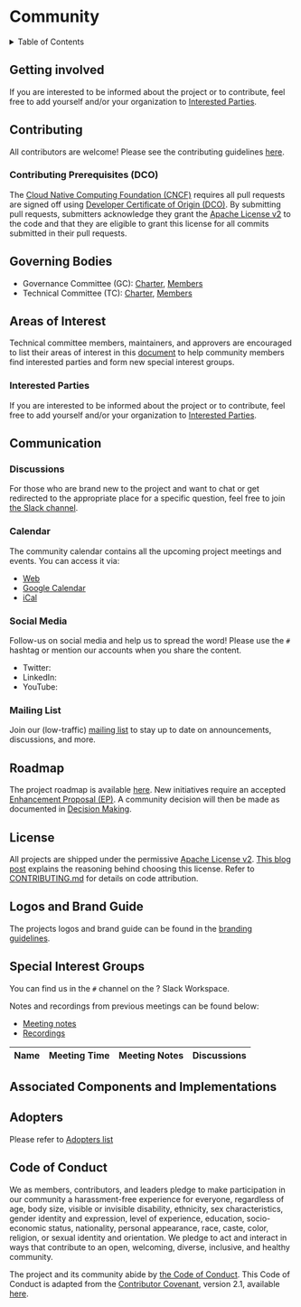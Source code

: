 # Community

<details>
<summary>
Table of Contents
</summary>

- [Getting Involved](#getting-involved)
- [Contributing](#contributing)
  - [Contributing Prerequisites (DCO)](#contributing-prerequisites-dco)
- [Governing Bodies](#governing-bodies)
- [Areas of Interest](#areas-of-interest)
- [Communication](#communication)
  - [Discussions](#discussions)
  - [Calendar](#calendar)
  - [Social Media](#social-media)
- [Roadmap](#roadmap)
- [License](#license)
- [Logos and Brand Guide](#logos-and-brand-guide)
- [Special Interest Groups](#special-interest-groups)
- [Associated Components and Implementations](#associated-components-and-implementations)
- [Adopters](#adopters)
- [Code of Conduct](#code-of-conduct)

</details>

## Getting involved

If you are interested to be informed about the project or to contribute, feel free to add yourself and/or your organization to [Interested Parties](./interested-parties.md).

## Contributing

All contributors are welcome!
Please see the contributing guidelines
[here](https://github.com/security-as-code/.github/blob/main/CONTRIBUTING.md).

### Contributing Prerequisites (DCO)

The [Cloud Native Computing Foundation (CNCF)](https://www.cncf.io/) requires all pull requests are signed off using [Developer Certificate of Origin (DCO)](https://wiki.linuxfoundation.org/dco).
By submitting pull requests, submitters acknowledge they grant the [Apache License v2](./LICENSE) to the code and that they are eligible to grant this license for all commits submitted in their pull requests.

## Governing Bodies

- Governance Committee (GC): [Charter](./governance-charter.md), [Members](./community-members.md#governance-board)
- Technical Committee (TC): [Charter](./tech-committee-charter.md), [Members](./community-members.md#technical-committee)

## Areas of Interest

Technical committee members, maintainers, and approvers are encouraged to list their areas of interest in this [document](./areas-of-interest.md) to help community members find interested parties and form new special interest groups.

### Interested Parties

If you are interested to be informed about the project or to contribute, feel free to add yourself and/or your organization to [Interested Parties](./interested-parties.md).

## Communication

### Discussions

For those who are brand new to the project and want to chat or get redirected to the appropriate place for a specific question, feel free to join [the Slack channel]().

### Calendar

The community calendar contains all the upcoming project meetings and events. You can access it via:

- [Web]()
- [Google Calendar]()
- [iCal]()

### Social Media

Follow-us on social media and help us to spread the word!
Please use the `#` hashtag or mention our accounts when you share the content.

- Twitter: 
- LinkedIn: 
- YouTube: 

### Mailing List

Join our (low-traffic) [mailing list]() to stay up to date on announcements, discussions, and more.

## Roadmap

The project roadmap is available [here](https://github.com/orgs/security-as-code/projects/).
New initiatives require an accepted [Enhancement Proposal (EP)](). A community decision will then be made as documented in [Decision Making](./governance-charter.md#decision-making).

## License

All projects are shipped under the permissive [Apache License v2](./LICENSE). [This blog post](https://www.cncf.io/blog/2017/02/01/cncf-recommends-aslv2/) explains the reasoning behind choosing this license. Refer to [CONTRIBUTING.md](https://github.com/security-as-code/.github/blob/main/CONTRIBUTING.md) for details on code attribution.

## Logos and Brand Guide

The projects logos and brand guide can be found in the [branding guidelines](./branding-guidelines.md).

## Special Interest Groups

You can find us in the `#` channel on the ? Slack Workspace.

Notes and recordings from previous meetings can be found below:

- [Meeting notes]()
- [Recordings]()

| Name | Meeting Time | Meeting Notes | Discussions |
| ---- | ------------ | ------------- | ----------- |

## Associated Components and Implementations



## Adopters

Please refer to [Adopters list](./ADOPTERS.md)

## Code of Conduct

We as members, contributors, and leaders pledge to make participation in our community a harassment-free experience for everyone, regardless of age, body size, visible or invisible disability, ethnicity, sex characteristics, gender identity and expression, level of experience, education, socio-economic status, nationality, personal appearance, race, caste, color, religion, or sexual identity and orientation. We pledge to act and interact in ways that contribute to an open, welcoming, diverse, inclusive, and healthy community.

The project and its community abide by [the Code of Conduct](https://github.com/security-as-code/.github/blob/main/CODE_OF_CONDUCT.md).
This Code of Conduct is adapted from the [Contributor Covenant](https://www.contributor-covenant.org),
version 2.1, available
[here](https://www.contributor-covenant.org/version/2/1/code_of_conduct.html).
